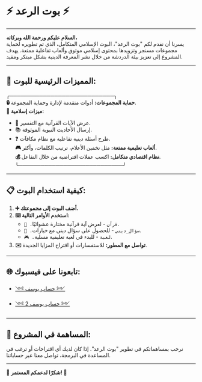 # ⚡ بوت الرعد ⚡  

---

**السلام عليكم ورحمة الله وبركاته،**  
يسرنا أن نقدم لكم "بوت الرعد"، البوت الإسلامي المتكامل، الذي تم تطويره لحماية مجموعات مسنجر وتزويدها بمحتوى إسلامي موثوق وألعاب تفاعلية ممتعة. يهدف المشروع إلى تعزيز بيئة الدردشة من خلال نشر المعرفة الدينية بشكل مبتكر ومفيد.

---

## 🚀 المميزات الرئيسية للبوت:

╭────────────────────────────╮  
**🔒 حماية المجموعات:** أدوات متقدمة لإدارة وحماية المجموعة.  
**📖 ميزات إسلامية:**  
   - 📜 عرض الآيات القرآنية مع التفسير.  
   - 📚 إرسال الأحاديث النبوية الموثوقة.  
   - ❓ طرح أسئلة دينية تفاعلية مع نظام مكافآت.  
**🎮 ألعاب تعليمية ممتعة:**
مثل تخمين الأعلام، ترتيب الكلمات، وأكثر.  
**💰 نظام اقتصادي متكامل:**
اكسب عملات افتراضية من خلال التفاعل.  
╰────────────────────────────╯  

---

## 📋 كيفية استخدام البوت:

1. **➕ أضف البوت إلى مجموعتك.**
2. **⌨️ استخدم الأوامر التالية:**  
   - `🕋 .قرآن` - لعرض آية قرآنية مختارة عشوائيًا.  
   - `📝 .سؤال_ديني` - للحصول على سؤال ديني مع خيارات.  
   - `🎮 .لعبة` - للبدء في لعبة تعليمية مسلية.  
3. **✉️ تواصل مع المطور:** للاستفسارات أو اقتراح المزايا الجديدة.

---

## 🌐 تابعونا على فيسبوك:

- [༺ حساب يوسف ༻](https://www.facebook.com/daddy.pot.spongebob)  
- [༺ حساب يوسف 2 ༻](https://www.facebook.com/61556432954740)  

---

## 🤝 المساهمة في المشروع:

نرحب بمساهماتكم في تطوير "بوت الرعد". إذا كان لديك أي اقتراحات أو ترغب في المساعدة في البرمجة، تواصل معنا عبر حساباتنا.

---

**🌟 شكرًا لدعمكم المستمر! 🌟**

